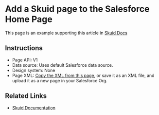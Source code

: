# Add a Skuid page to the Salesforce Home Page 

This page is an example supporting this article in [Skuid Docs](https://docs.skuid.com/latest/en/tutorials/salesforce/homepage-dashboard.html)

## Instructions 
- Page API:  V1
- Data source: Uses default Salesforce data source.
- Design system: None 
- Page XML:  [Copy the XML from this page](CustomHomePage.xml), or save it as an XML file, and upload it as a new page in your Salesforce Org.  


## Related Links 
- [Skuid Documentation](https://docs.skuid.com/latest/en/tutorials/salesforce/homepage-dashboard.html)

